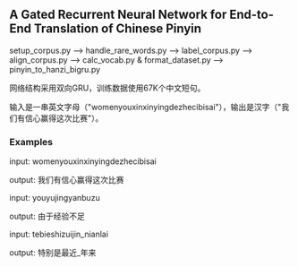 ## A Gated Recurrent Neural Network for End-to-End Translation of Chinese Pinyin

setup_corpus.py
-->
handle_rare_words.py
-->
label_corpus.py
-->
align_corpus.py
-->
calc_vocab.py & format_dataset.py
-->
pinyin_to_hanzi_bigru.py

网络结构采用双向GRU，训练数据使用67K个中文短句。

输入是一串英文字母（"womenyouxinxinyingdezhecibisai"），输出是汉字（"我们有信心赢得这次比赛"）。

### Examples
input:     womenyouxinxinyingdezhecibisai

output: 我们有信心赢得这次比赛

input:     youyujingyanbuzu

output: 由于经验不足

input:     tebieshizuijin_nianlai

output: 特别是最近_年来
